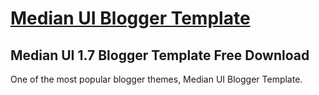 <h1><a href='https://www.imamuddinwp.com/2024/03/median-ui-blogger-template-free-download.html'>Median UI Blogger Template</a></h1>
<h2>Median UI 1.7 Blogger Template Free Download</h2>
<p>One of the most popular blogger themes, Median UI Blogger Template.</p>
